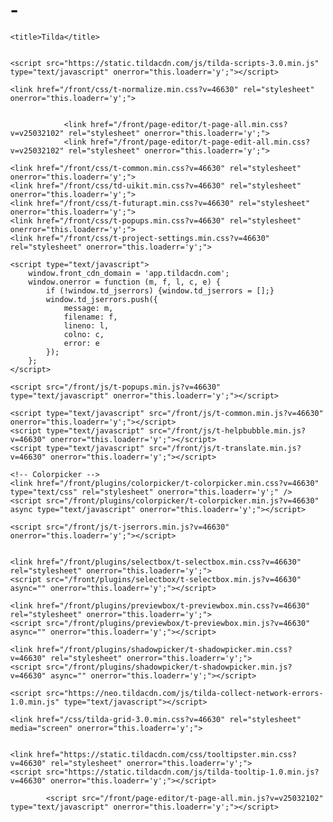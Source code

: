 # -<html lang="en">
<head>
	<meta charset="utf-8">
	<meta http-equiv="X-UA-Compatible" content="IE=edge">
	<meta name="viewport" content="width=device-width, initial-scale=1.0">
	<meta name="description" content="">
	<meta name="author" content="">
	<meta name="csrf" content="" id="csrf">
	<link rel="shortcut icon" href="/img/tildafavicon.ico">
	<link rel="icon" href="/img/tildafavicon.svg" type="image/svg+xml">
	<link rel="apple-touch-icon" href="/img/tildafavicon-180x180.png" type="image/png">

	<title>Tilda</title>

	
	<script src="https://static.tildacdn.com/js/tilda-scripts-3.0.min.js"  type="text/javascript" onerror="this.loaderr='y';"></script>

	<link href="/front/css/t-normalize.min.css?v=46630" rel="stylesheet" onerror="this.loaderr='y';">

	
				<link href="/front/page-editor/t-page-all.min.css?v=v25032102" rel="stylesheet" onerror="this.loaderr='y';">
				<link href="/front/page-editor/t-page-edit-all.min.css?v=v25032102" rel="stylesheet" onerror="this.loaderr='y';">

	<link href="/front/css/t-common.min.css?v=46630" rel="stylesheet" onerror="this.loaderr='y';">
	<link href="/front/css/td-uikit.min.css?v=46630" rel="stylesheet" onerror="this.loaderr='y';">
	<link href="/front/css/t-futurapt.min.css?v=46630" rel="stylesheet" onerror="this.loaderr='y';">
	<link href="/front/css/t-popups.min.css?v=46630" rel="stylesheet" onerror="this.loaderr='y';">
	<link href="/front/css/t-project-settings.min.css?v=46630" rel="stylesheet" onerror="this.loaderr='y';">

	<script type="text/javascript">
		window.front_cdn_domain = 'app.tildacdn.com';
		window.onerror = function (m, f, l, c, e) {
			if (!window.td_jserrors) {window.td_jserrors = [];}
			window.td_jserrors.push({
				message: m,
				filename: f,
				lineno: l,
				colno: c,
				error: e
			});
		};
	</script>

	<script src="/front/js/t-popups.min.js?v=46630"  type="text/javascript" onerror="this.loaderr='y';"></script>

	<script type="text/javascript" src="/front/js/t-common.min.js?v=46630" onerror="this.loaderr='y';"></script>
	<script type="text/javascript" src="/front/js/t-helpbubble.min.js?v=46630" onerror="this.loaderr='y';"></script>
	<script type="text/javascript" src="/front/js/t-translate.min.js?v=46630" onerror="this.loaderr='y';"></script>

	<!-- Colorpicker -->
	<link href="/front/plugins/colorpicker/t-colorpicker.min.css?v=46630" type="text/css" rel="stylesheet" onerror="this.loaderr='y';" />
	<script src="/front/plugins/colorpicker/t-colorpicker.min.js?v=46630" async type="text/javascript" onerror="this.loaderr='y';"></script>

	<script src="/front/js/t-jserrors.min.js?v=46630" onerror="this.loaderr='y';"></script>


	<link href="/front/plugins/selectbox/t-selectbox.min.css?v=46630" rel="stylesheet" onerror="this.loaderr='y';">
	<script src="/front/plugins/selectbox/t-selectbox.min.js?v=46630" async="" onerror="this.loaderr='y';"></script>

	<link href="/front/plugins/previewbox/t-previewbox.min.css?v=46630" rel="stylesheet" onerror="this.loaderr='y';">
	<script src="/front/plugins/previewbox/t-previewbox.min.js?v=46630" async="" onerror="this.loaderr='y';"></script>

	<link href="/front/plugins/shadowpicker/t-shadowpicker.min.css?v=46630" rel="stylesheet" onerror="this.loaderr='y';">
	<script src="/front/plugins/shadowpicker/t-shadowpicker.min.js?v=46630" async="" onerror="this.loaderr='y';"></script>

	<script src="https://neo.tildacdn.com/js/tilda-collect-network-errors-1.0.min.js" type="text/javascript"></script>

	<link href="/css/tilda-grid-3.0.min.css?v=46630" rel="stylesheet" media="screen" onerror="this.loaderr='y';">


	<link href="https://static.tildacdn.com/css/tooltipster.min.css?v=46630" rel="stylesheet" onerror="this.loaderr='y';">
	<script src="https://static.tildacdn.com/js/tilda-tooltip-1.0.min.js?v=46630" onerror="this.loaderr='y';"></script>
</head>

<body style="margin:0px;" data-lang="" data-country="">

<!-- Fixed main menu -->
<div class="tp-menu" role="navigation" id="mainmenu">
	<div class="tp-menu__wrapper"></div>
</div>
<!--/// Fixed main menu -->


<div id="for_redactor_toolbar" class="hidden"></div>

<div class="tp-library hidden"></div>

<div id="editforms" class="pe-container hidden"></div>

<div id="editformsxl" class="hidden"></div>

<div id="closelayer" class="hidden"></div>

<div class="td-popup" id="popup_pagesettings">
	<div class="td-popup__wrap">
		<div class="td-popup-window">
		</div>
	</div>
</div>

<!--allrecords-->
<div id="allrecords" class="t-records" data-hook="blocks-collection-content-node" data-tilda-mode="edit">

</div>
<!--/allrecords-->




			<script src="/front/page-editor/t-page-all.min.js?v=v25032102" type="text/javascript" onerror="this.loaderr='y';"></script>
</body>
</html>

